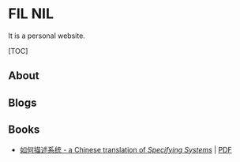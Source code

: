 # FIL NIL

It is a personal website.

[TOC]

## About

## Blogs

## Books

- [如何描述系统 - a Chinese translation of _Specifying Systems_](https://fniu.github.com/specifying-systems-cn) | [PDF](https://fniu.github.com/specifying-systems-cn/specifying-systems-cn.pdf)
